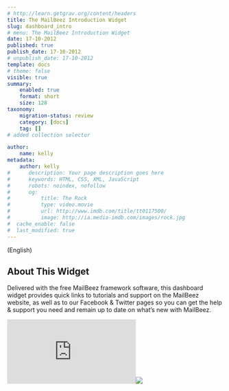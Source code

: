 ```yaml
---
# http://learn.getgrav.org/content/headers
title: The MailBeez Introduction Widget
slug: dashboard_intro
# menu: The MailBeez Introduction Widget
date: 17-10-2012
published: true
publish_date: 17-10-2012
# unpublish_date: 17-10-2012
template: docs
# theme: false
visible: true
summary:
    enabled: true
    format: short
    size: 128
taxonomy:
    migration-status: review
    category: [docs]
    tag: []
# added collection selector

author:
    name: kelly
metadata:
    author: kelly
#      description: Your page description goes here
#      keywords: HTML, CSS, XML, JavaScript
#      robots: noindex, nofollow
#      og:
#          title: The Rock
#          type: video.movie
#          url: http://www.imdb.com/title/tt0117500/
#          image: http://ia.media-imdb.com/images/rock.jpg
#  cache_enable: false
#  last_modified: true
---
```


(English)

## About This Widget

Delivered with the free MailBeez framework software, this dashboard widget provides quick links to tutorials and support on the MailBeez website, as well as to our Facebook & Twitter pages so you can get the help & support you need and remain up to date on what’s new with MailBeez.

[![](http://localhost/wordpress_mailbeez_EOL/wp-content/themes/awake/lib/scripts/timthumb/thumb.php?src=http://www.mailbeez.com/images/doc/dashboardbeez/mailbeez_intro.png&w=270&h=94&zc=1&q=100 "MailBeez Intro Widget")](http://www.mailbeez.com/images/doc/dashboardbeez/mailbeez_intro.png "MailBeez Intro Widget")![](http://localhost/wordpress_mailbeez_EOL/wp-content/themes/awake/images/shortcodes/image_shadow.png)
